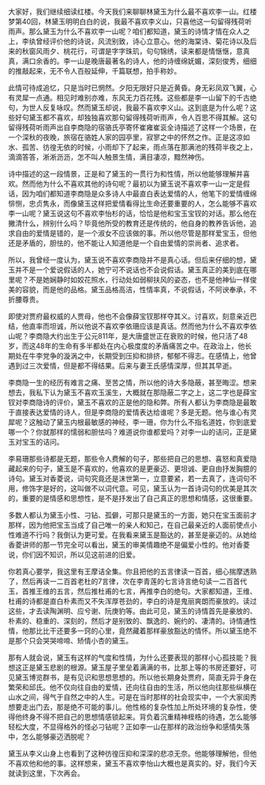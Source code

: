 
大家好，我们继续细读红楼。今天我们来聊聊林黛玉为什么最不喜欢李一山。红楼梦第40回，林黛玉明明白白的说，我最不喜欢李义山，只喜他这一句留得残荷听雨声。那么黛玉为什么不喜欢李一山呢？咱们都知道，黛玉的诗情才情在众人之上，李纨曾经评价他的诗说，风流别致，诗心立意心。他的海棠诗、菊花诗以及后来的秋窗风雨夕、桃花行，可谓是字字珠玑，句句锦绣，读来都是情惬惬，意真真，满口余香的。李一山是晚唐最著名的诗人，他的诗缠绵妩媚，深刻俊秀，细细的推敲起来，无不令人百般延伸，千篇联想，拍手称妙。

此情可待成追忆，只是当时已惘然。夕阳无限好只是近黄昏。身无彩凤双飞翼，心有灵犀一点通。相见时难别亦难，东风无力百花残。这些都是李一山留下的千古绝句，为世人反复咏叹。然而黛玉却说，我最不喜欢李义山。这到底是为什么呢？这些好句黛玉都不喜欢，却独独喜欢那句留得残荷听雨声，令人百思不得其解。这句留得残荷听雨声出自李商隐的宿骆氏亭寄怀崔雍崔衮全诗描述了这样一个场景，在一个深秋的夜晚，旅宿在骆姓人家的园亭里，寂寥之中的怀然之作。正是这凉如水、孤苦、彷徨无依的时候，小雨却下了起来，雨点落在那满池的残荷半夜之上，滴滴答答，淅淅沥沥，怎不叫人触景生情，满目凄凉，黯然神伤。

诗中描述的这一段情景，正是和了黛玉的一贯行为和性情，所以他能够理解并喜欢。然而他为什么不喜欢其他的诗句呢？最初以为黛玉说不喜欢李一山一定是假话，因为咱们都知道李商隐是众多诗人中最直白表达爱情的人，他笔下的爱情缠绵悱恻，忠贞隽永，而像黛玉这样把爱情看得比生命还要重要的人，怎么能够不喜欢李一山呢？黛玉说这句不喜欢李怡杉的话，恰恰是他和宝玉宝钗的对话。那么他在撇清什么，辨别什么吗？毕竟他所受的教育还是传统的，他自身的教养告诉他，追求自由的爱情是错的，是一个淑女不应该做的事。所以他尽管是那样爱宝玉，但他还是矛盾的，胆怯的，他不能让人知道他是一个自由爱情的崇尚者、追求者。

所以，我曾经一度认为，黛玉说不喜欢李商隐并不是真心话。但后来仔细的想，黛玉并不是一个爱说假话的人，她宁可不说话也不会说假话。黛玉真正的美到底在哪里呢？不是她娴静时如姣花照水，行动处如弱柳扶风的姿态，也不是他神仙一样俊美的容貌，而是他的品格。黛玉品格高洁，性情率真，不说假话，不阿谀奉承，不折腰尊贵。

即使对贾府最权威的人贾母，他也不会像薛宝钗那样夺其义。讨喜欢，刻意亲近巴结，他直率而坦诚，所以他说不喜欢李依珊应该是真话。然而他为什么不喜欢李依山呢？李商隐大约出生于公元811年，是大唐盛世正在衰败的时候，他只活了48岁，而这48年的生命有多半都处在内心极度度的矛盾痛苦之中。在政治上，他长期处在牛李党争的漩涡之中，长期受到压抑和排挤，郁郁不得志。在感情上，他曾遇到过三次爱情，但是都不得结果。后来与妻王氏感情深厚，但其其早逝。

李商隐一生的经历有难言之痛、至苦之情，所以他的诗大多隐蔽，甚至晦涩。想来想去，我私下认为黛玉不喜欢玉溪生，大概就在那隐蔽二字之上，这二字也是薛宝钗对李商隐诗的评价，黛玉不喜欢的正是他的隐和弊。所有人都认为李商隐是最敢于直接表达爱情的诗人，但是李商隐的爱情表达给谁呢？多是无题。他与谁心有灵犀呢？这触动了黛玉内根最敏感的神经，李一珊，你为什么不指名道姓，你到底爱哪一个？你就那样的懦弱和胆怯吗？难道说你谁都爱吗？对李一山的诘问，正是黛玉对宝玉的诘问。

李易珊那些诗都是无题，那些令人费解的句子，那些把自己的思想、喜怒和真爱隐藏起来的句子，黛玉是不喜欢的，他喜欢的是更豪迈、更坦诚、更自由抒发胸臆的诗句。黛玉对香菱说，词句究竟还是沫世第一，立意要紧，若一去真了，连词句不用，修饰字是好的，这叫做不以词代意。可见，黛玉认为一首诗词句的优美是其次的，重要的是情感和思想性，是不是抒发出了自己真正的思想和情感，这很重要。

多数人都认为黛玉小性、刁钻、孤僻，可那只是黛玉的一方面，她只在宝玉面前才那样，因为他把宝玉当成了自己唯一的亲人和知己，在自己最亲近的人面前使点小性难道不行吗？我倒认为更可爱。在我看来黛玉是豁达的，甚至是豪迈的。从她给香菱讲师的那一节完全可以看出，黛玉的审美情趣绝不是偏爱小性的。他对香菱说，你们因不知识，所以见这前进的旧爱。

你若真心要学，我这里有王摩诘全集。你且把他的五言律读一百首，细心揣摩透熟了，然后再读一二百首老杜的7言律，次在李青莲的七言诗言绝句读一二百首代玉，首推王维的五言，然后推杜甫的七言，再推李白的绝句。大家都知道，王维、杜甫的诗都是直白朴素而又不失浑厚苍劲的，李白的诗是鬼丽爽朗而豪放的。读过这些，才去读陶渊明、应兮谢、阮庚豹等。由此可见，黛玉的诗情首先是豪放的、朴素的、稳重的、深刻的，然后才是别致的、飘逸的、婉约的、凄清的。诗情通性情，他那比比干还要多一窍的心里，竟然藏着那样豪放豁达的情怀。所以黛玉绝不是那个只会哭哭啼啼、矫情小杏的黛玉。

那有人就会说，黛玉有这样的气度和性情，为什么还要表现的那样小心孤技能？我想这正是黛玉悲剧的根源。黛玉屋子里垒着满满的书，比那上等的书房还要好，可见黛玉博览群书，是有见识和思想思想的。所以他长期身处贾府，简直无异于身在繁荣和邱氏。他不仅向往自由的爱情，还向往自由的生活，所以他向往那些纵横在山水之间，得气于自然之中的人生。可是在当时那样的社会现实中，一个大家闺秀想要走出门去，那是绝不可能的事儿。他性格的复杂性加上所处环境的复杂性，使得他终身不得不把自己的思想情感锁起来。背负着沉重精神桎梏的待遇，怎么能够轻松大度，不显得格外的怪必刁钻呢？正如李一山在那样的政治纷争和感情失落中，怎么能够豪迈洒脱呢？

黛玉从李义山身上也看到了这种彷徨压抑和深深的悲凉无奈。他能够理解他，但他不喜欢他和他的事。这样想来，黛玉不喜欢李怡山大概也是真实的。好，我们今天就读到这里，下次再会。


